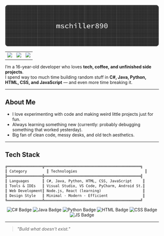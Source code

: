 ![Header](./github-header-banner.png)

<table> <tr> <td> <img src="https://github-readme-stats.vercel.app/api?username=mschiller890&show_icons=true&theme=tokyonight&hide_border=true" height="140"> </td> <td> <img src="https://github-readme-stats.vercel.app/api/top-langs/?username=mschiller890&layout=compact&theme=tokyonight&hide_border=true" height="140"> </td> <td> <img src="https://github-readme-streak-stats.herokuapp.com/?user=mschiller890&theme=tokyonight&hide_border=true" height="140"> </td> </tr> </table>

I’m a 16-year-old developer who loves **tech, coffee, and unfinished side projects**.  
I spend way too much time building random stuff in **C#, Java, Python, HTML, CSS, and JavaScript** — and even more time breaking it.

---

## About Me
- I love experimenting with code and making weird little projects just for fun.  
- Always learning something new (currently: probably debugging something that worked yesterday).  
- Big fan of clean code, messy desks, and old tech aesthetics.

---

## Tech Stack
```
╔════════════════╦════════════════════════════════════════════╗
║ Category         ║ Technologies                               ║
╠════════════════╬════════════════════════════════════════════╣
║ Languages      ║ C#, Java, Python, HTML, CSS, JavaScript     ║
║ Tools & IDEs   ║ Visual Studio, VS Code, PyCharm, Android St.║
║ Web Development║ Node.js, React (learning)                   ║
║ Design Style   ║ Minimal · Modern · Efficient                ║
╚════════════════╩════════════════════════════════════════════╝
```

<p align="center">
  <img src="https://img.shields.io/badge/C%23-blue?style=for-the-badge&logo=c-sharp&logoColor=white" alt="C# Badge" />
  <img src="https://img.shields.io/badge/Java-red?style=for-the-badge&logo=java&logoColor=white" alt="Java Badge" />
  <img src="https://img.shields.io/badge/Python-yellow?style=for-the-badge&logo=python&logoColor=white" alt="Python Badge" />
  <img src="https://img.shields.io/badge/HTML5-orange?style=for-the-badge&logo=html5&logoColor=white" alt="HTML Badge" />
  <img src="https://img.shields.io/badge/CSS3-blue?style=for-the-badge&logo=css3&logoColor=white" alt="CSS Badge" />
  <img src="https://img.shields.io/badge/JavaScript-yellow?style=for-the-badge&logo=javascript&logoColor=black" alt="JS Badge" />
</p>

---

> _"Build what doesn't exist."_